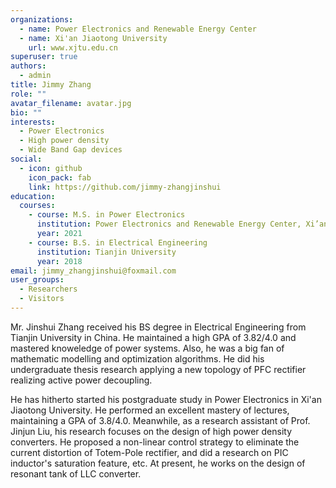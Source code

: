 ```yaml
---
organizations:
  - name: Power Electronics and Renewable Energy Center
  - name: Xi'an Jiaotong University
    url: www.xjtu.edu.cn
superuser: true
authors:
  - admin
title: Jimmy Zhang
role: ""
avatar_filename: avatar.jpg
bio: ""
interests:
  - Power Electronics
  - High power density
  - Wide Band Gap devices
social:
  - icon: github
    icon_pack: fab
    link: https://github.com/jimmy-zhangjinshui
education:
  courses:
    - course: M.S. in Power Electronics
      institution: Power Electronics and Renewable Energy Center, Xi’an Jiaotong University
      year: 2021
    - course: B.S. in Electrical Engineering
      institution: Tianjin University
      year: 2018
email: jimmy_zhangjinshui@foxmail.com
user_groups:
  - Researchers
  - Visitors
---
```

Mr. Jinshui Zhang received his BS degree in Electrical Engineering from Tianjin University in China. He maintained a high GPA of 3.82/4.0 and mastered knoweledge of power systems. Also, he was a big fan of mathematic modelling and optimization algorithms. He did his undergraduate thesis research applying a new topology of PFC rectifier realizing active power decoupling. 

He has hitherto started his postgraduate study in Power Electronics in Xi'an Jiaotong University. He performed an excellent mastery of lectures, maintaining a GPA of 3.8/4.0. Meanwhile, as a research assistant of Prof. Jinjun Liu, his research focuses on the design of high power density converters. He proposed a non-linear control strategy to eliminate the current distortion of Totem-Pole rectifier, and did a research on PIC inductor's saturation feature, etc. At present, he works on the design of resonant tank of LLC converter. 







